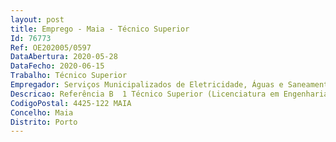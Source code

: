 ```yaml
--- 
layout: post
title: Emprego - Maia - Técnico Superior
Id: 76773
Ref: OE202005/0597
DataAbertura: 2020-05-28
DataFecho: 2020-06-15
Trabalho: Técnico Superior
Empregador: Serviços Municipalizados de Eletricidade, Águas e Saneamento da Câmara Municipal da Maia
Descricao: Referência B  1 Técnico Superior (Licenciatura em Engenharia Geográfica ou Geoespacial), para a Divisão Técnica  Desenvolver competências, na conceção, coordenação e execução de projetos nas áreas de Sistemas de Informação Geográfica (SIG), Cartografia, Geodesia, Cadastro Predial, entre outras, em estreita articulação com os colegas que aprovam as redes de abastecimento de água e saneamento quer de obras particulares quer de obras públicas.
CodigoPostal: 4425-122 MAIA
Concelho: Maia
Distrito: Porto
--- 
```

